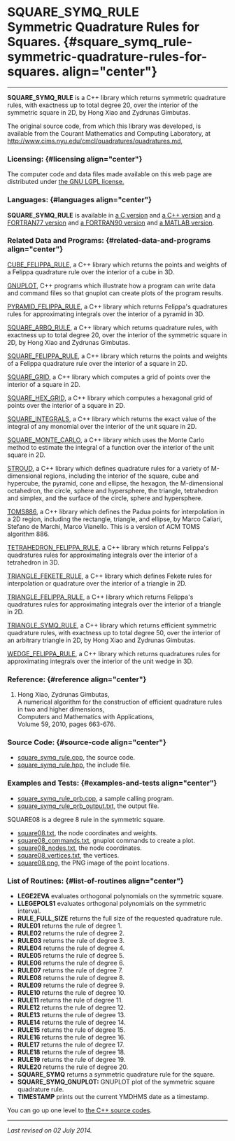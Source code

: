 SQUARE\_SYMQ\_RULE\
Symmetric Quadrature Rules for Squares. {#square_symq_rule-symmetric-quadrature-rules-for-squares. align="center"}
=======================================

------------------------------------------------------------------------

**SQUARE\_SYMQ\_RULE** is a C++ library which returns symmetric
quadrature rules, with exactness up to total degree 20, over the
interior of the symmetric square in 2D, by Hong Xiao and Zydrunas
Gimbutas.

The original source code, from which this library was developed, is
available from the Courant Mathematics and Computing Laboratory, at
<http://www.cims.nyu.edu/cmcl/quadratures/quadratures.md>,

### Licensing: {#licensing align="center"}

The computer code and data files made available on this web page are
distributed under [the GNU LGPL license.](../../txt/gnu_lgpl.txt)

### Languages: {#languages align="center"}

**SQUARE\_SYMQ\_RULE** is available in [a C
version](../../c_src/square_symq_rule/square_symq_rule.md) and [a C++
version](../../master/square_symq_rule/square_symq_rule.md) and [a
FORTRAN77 version](../../f77_src/square_symq_rule/square_symq_rule.md)
and [a FORTRAN90
version](../../f_src/square_symq_rule/square_symq_rule.md) and [a
MATLAB version](../../m_src/square_symq_rule/square_symq_rule.md).

### Related Data and Programs: {#related-data-and-programs align="center"}

[CUBE\_FELIPPA\_RULE](../../master/cube_felippa_rule/cube_felippa_rule.md),
a C++ library which returns the points and weights of a Felippa
quadrature rule over the interior of a cube in 3D.

[GNUPLOT](../../master/gnuplot/gnuplot.md), C++ programs which
illustrate how a program can write data and command files so that
gnuplot can create plots of the program results.

[PYRAMID\_FELIPPA\_RULE](../../master/pyramid_felippa_rule/pyramid_felippa_rule.md),
a C++ library which returns Felippa's quadratures rules for
approximating integrals over the interior of a pyramid in 3D.

[SQUARE\_ARBQ\_RULE](../../master/square_arbq_rule/square_arbq_rule.md),
a C++ library which returns quadrature rules, with exactness up to total
degree 20, over the interior of the symmetric square in 2D, by Hong Xiao
and Zydrunas Gimbutas.

[SQUARE\_FELIPPA\_RULE](../../master/square_felippa_rule/square_felippa_rule.md),
a C++ library which returns the points and weights of a Felippa
quadrature rule over the interior of a square in 2D.

[SQUARE\_GRID](../../master/square_grid/square_grid.md), a C++
library which computes a grid of points over the interior of a square in
2D.

[SQUARE\_HEX\_GRID](../../master/square_hex_grid/square_hex_grid.md),
a C++ library which computes a hexagonal grid of points over the
interior of a square in 2D.

[SQUARE\_INTEGRALS](../../master/square_integrals/square_integrals.md),
a C++ library which returns the exact value of the integral of any
monomial over the interior of the unit square in 2D.

[SQUARE\_MONTE\_CARLO](../../master/square_monte_carlo/square_monte_carlo.md),
a C++ library which uses the Monte Carlo method to estimate the integral
of a function over the interior of the unit square in 2D.

[STROUD](../../master/stroud/stroud.md), a C++ library which defines
quadrature rules for a variety of M-dimensional regions, including the
interior of the square, cube and hypercube, the pyramid, cone and
ellipse, the hexagon, the M-dimensional octahedron, the circle, sphere
and hypersphere, the triangle, tetrahedron and simplex, and the surface
of the circle, sphere and hypersphere.

[TOMS886](../../master/toms886/toms886.md), a C++ library which
defines the Padua points for interpolation in a 2D region, including the
rectangle, triangle, and ellipse, by Marco Caliari, Stefano de Marchi,
Marco Vianello. This is a version of ACM TOMS algorithm 886.

[TETRAHEDRON\_FELIPPA\_RULE](../../master/tetrahedron_felippa_rule/tetrahedron_felippa_rule.md),
a C++ library which returns Felippa's quadratures rules for
approximating integrals over the interior of a tetrahedron in 3D.

[TRIANGLE\_FEKETE\_RULE](../../master/triangle_fekete_rule/triangle_fekete_rule.md),
a C++ library which defines Fekete rules for interpolation or quadrature
over the interior of a triangle in 2D.

[TRIANGLE\_FELIPPA\_RULE](../../master/triangle_felippa_rule/triangle_felippa_rule.md),
a C++ library which returns Felippa's quadratures rules for
approximating integrals over the interior of a triangle in 2D.

[TRIANGLE\_SYMQ\_RULE](../../master/triangle_symq_rule/triangle_symq_rule.md),
a C++ library which returns efficient symmetric quadrature rules, with
exactness up to total degree 50, over the interior of an arbitrary
triangle in 2D, by Hong Xiao and Zydrunas Gimbutas.

[WEDGE\_FELIPPA\_RULE](../../master/wedge_felippa_rule/wedge_felippa_rule.md),
a C++ library which returns quadratures rules for approximating
integrals over the interior of the unit wedge in 3D.

### Reference: {#reference align="center"}

1.  Hong Xiao, Zydrunas Gimbutas,\
    A numerical algorithm for the construction of efficient quadrature
    rules in two and higher dimensions,\
    Computers and Mathematics with Applications,\
    Volume 59, 2010, pages 663-676.

### Source Code: {#source-code align="center"}

-   [square\_symq\_rule.cpp](square_symq_rule.cpp), the source code.
-   [square\_symq\_rule.hpp](square_symq_rule.hpp), the include file.

### Examples and Tests: {#examples-and-tests align="center"}

-   [square\_symq\_rule\_prb.cpp](square_symq_rule_prb.cpp), a sample
    calling program.
-   [square\_symq\_rule\_prb\_output.txt](square_symq_rule_prb_output.txt),
    the output file.

SQUARE08 is a degree 8 rule in the symmetric square.

-   [square08.txt](square08.txt), the node coordinates and weights.
-   [square08\_commands.txt](square08_commands.txt), gnuplot commands to
    create a plot.
-   [square08\_nodes.txt](square08_nodes.txt), the node coordinates.
-   [square08\_vertices.txt](square08_vertices.txt), the vertices.
-   [square08.png](square08.png), the PNG image of the point locations.

### List of Routines: {#list-of-routines align="center"}

-   **LEGE2EVA** evaluates orthogonal polynomials on the symmetric
    square.
-   **LLEGEPOLS1** evaluates orthogonal polynomials on the symmetric
    interval.
-   **RULE\_FULL\_SIZE** returns the full size of the requested
    quadrature rule.
-   **RULE01** returns the rule of degree 1.
-   **RULE02** returns the rule of degree 2.
-   **RULE03** returns the rule of degree 3.
-   **RULE04** returns the rule of degree 4.
-   **RULE05** returns the rule of degree 5.
-   **RULE06** returns the rule of degree 6.
-   **RULE07** returns the rule of degree 7.
-   **RULE08** returns the rule of degree 8.
-   **RULE09** returns the rule of degree 9.
-   **RULE10** returns the rule of degree 10.
-   **RULE11** returns the rule of degree 11.
-   **RULE12** returns the rule of degree 12.
-   **RULE13** returns the rule of degree 13.
-   **RULE14** returns the rule of degree 14.
-   **RULE15** returns the rule of degree 15.
-   **RULE16** returns the rule of degree 16.
-   **RULE17** returns the rule of degree 17.
-   **RULE18** returns the rule of degree 18.
-   **RULE19** returns the rule of degree 19.
-   **RULE20** returns the rule of degree 20.
-   **SQUARE\_SYMQ** returns a symmetric quadrature rule for the square.
-   **SQUARE\_SYMQ\_GNUPLOT:** GNUPLOT plot of the symmetric square
    quadrature rule.
-   **TIMESTAMP** prints out the current YMDHMS date as a timestamp.

You can go up one level to [the C++ source codes](../cpp_src.md).

------------------------------------------------------------------------

*Last revised on 02 July 2014.*

